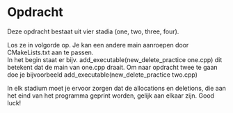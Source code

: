 # Opdracht

Deze opdracht bestaat uit vier stadia (one, two, three, four). 

Los ze in volgorde op. Je kan een andere main aanroepen door CMakeLists.txt aan te passen.<br>
In het begin staat er bijv. add_executable(new_delete_practice one.cpp) dit betekent dat de main van one.cpp draait. Om naar opdracht twee te gaan doe je bijvoorbeeld
add_executable(new_delete_practice two.cpp)

In elk stadium moet je ervoor zorgen dat de allocations en deletions, die aan het eind van het programma geprint worden, gelijk aan elkaar zijn. Good luck! 


